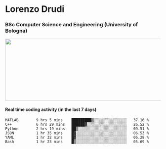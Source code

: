 # Lorenzo Drudi
### BSc Computer Science and Engineering (University of Bologna)

<img src="https://github-readme-stats-lorenzodrudi.vercel.app/api?username=LorenzoDrudi&count_private=true&show_icons=true&theme=gruvbox" height=200px width=550px>

<!---Use wakatime plugins to track the coding time--->
#### Real time coding activity (in the last 7 days)
<!--START_SECTION:waka-->

```text
MATLAB        9 hrs 5 mins    █████████▒░░░░░░░░░░░░░░░   37.16 %
C++           6 hrs 29 mins   ██████▓░░░░░░░░░░░░░░░░░░   26.52 %
Python        2 hrs 19 mins   ██▒░░░░░░░░░░░░░░░░░░░░░░   09.51 %
JSON          1 hr 35 mins    █▓░░░░░░░░░░░░░░░░░░░░░░░   06.53 %
YAML          1 hr 32 mins    █▓░░░░░░░░░░░░░░░░░░░░░░░   06.28 %
Bash          1 hr 23 mins    █▒░░░░░░░░░░░░░░░░░░░░░░░   05.69 %
```

<!--END_SECTION:waka-->
